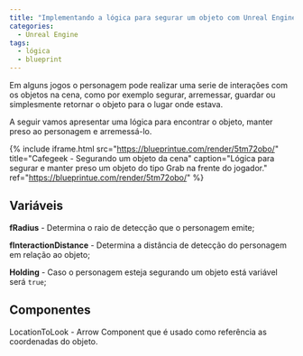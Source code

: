 ```yaml
---
title: "Implementando a lógica para segurar um objeto com Unreal Engine"
categories:
  - Unreal Engine
tags:
  - lógica
  - blueprint
---
```


Em alguns jogos o personagem pode realizar uma serie de interações com os objetos na cena, como por exemplo segurar, arremessar, guardar ou simplesmente retornar o objeto para o lugar onde estava.

A seguir vamos apresentar uma lógica para encontrar o objeto, manter preso ao personagem e arremessá-lo.

{% include iframe.html
    src="https://blueprintue.com/render/5tm72obo/"
    title="Cafegeek - Segurando um objeto da cena"
    caption="Lógica para segurar e manter preso um objeto do tipo Grab na frente do jogador."
    ref="https://blueprintue.com/render/5tm72obo/"
%}

## Variáveis

**fRadius** - Determina o raio de detecção que o personagem emite;

**fInteractionDistance** - Determina a distância de detecção do personagem em relação ao objeto;

**Holding** - Caso o personagem esteja segurando um objeto está variável será `true`;

## Componentes

LocationToLook -  Arrow Component que é usado como referência as coordenadas do objeto.
